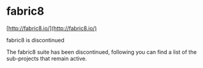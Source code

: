 # fabric8

[http://fabric8.io/](http://fabric8.io/)

fabric8 is discontinued

The fabric8 suite has been discontinued, following you can find a list of the sub-projects that remain active.